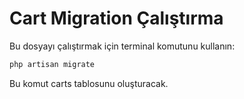 # Cart Migration Çalıştırma

Bu dosyayı çalıştırmak için terminal komutunu kullanın:

```bash
php artisan migrate
```

Bu komut carts tablosunu oluşturacak.
